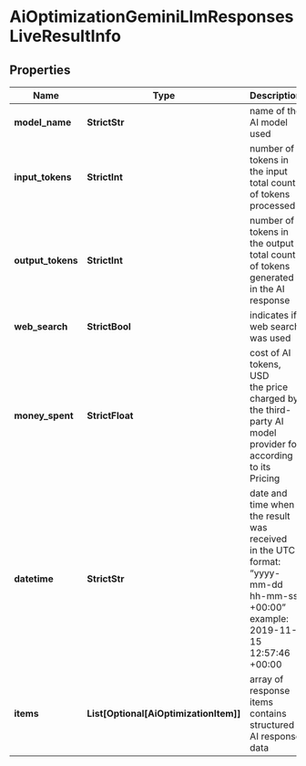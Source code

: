 # AiOptimizationGeminiLlmResponsesLiveResultInfo


## Properties

| Name | Type | Description | Notes |
|------------ | ------------- | ------------- | -------------|
**model_name** | **StrictStr** | name of the AI model used |[optional]|
**input_tokens** | **StrictInt** | number of tokens in the input<br>total count of tokens processed |[optional]|
**output_tokens** | **StrictInt** | number of tokens in the output<br>total count of tokens generated in the AI response |[optional]|
**web_search** | **StrictBool** | indicates if web search was used |[optional]|
**money_spent** | **StrictFloat** | cost of AI tokens, USD<br>the price charged by the third-party AI model provider for according to its Pricing |[optional]|
**datetime** | **StrictStr** | date and time when the result was received<br>in the UTC format: “yyyy-mm-dd hh-mm-ss +00:00”<br>example:<br>2019-11-15 12:57:46 +00:00 |[optional]|
**items** | **List[Optional[AiOptimizationItem]]** | array of response items<br>contains structured AI response data |[optional]|